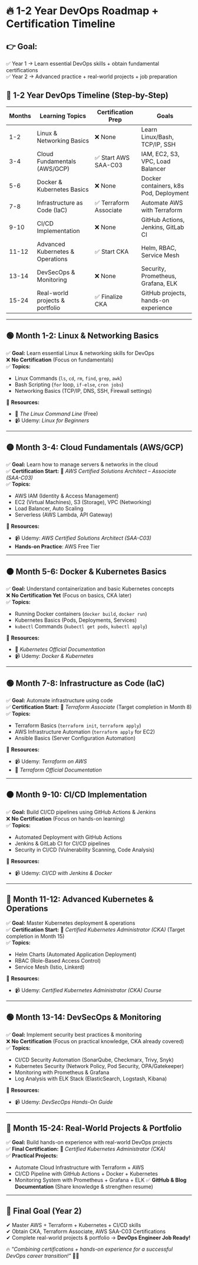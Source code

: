 # 🔥 1-2 Year DevOps Roadmap + Certification Timeline

## 👉 Goal:
✅ Year 1 → Learn essential DevOps skills + obtain fundamental certifications  
✅ Year 2 → Advanced practice + real-world projects + job preparation  

## 📌 1-2 Year DevOps Timeline (Step-by-Step)
| Months | Learning Topics | Certification Prep | Goals |
|--------|----------------|-------------------|--------|
| 1-2 | Linux & Networking Basics | ❌ None | Learn Linux/Bash, TCP/IP, SSH |
| 3-4 | Cloud Fundamentals (AWS/GCP) | ✅ Start AWS SAA-C03 | IAM, EC2, S3, VPC, Load Balancer |
| 5-6 | Docker & Kubernetes Basics | ❌ None | Docker containers, k8s Pod, Deployment |
| 7-8 | Infrastructure as Code (IaC) | ✅ Terraform Associate | Automate AWS with Terraform |
| 9-10 | CI/CD Implementation | ❌ None | GitHub Actions, Jenkins, GitLab CI |
| 11-12 | Advanced Kubernetes & Operations | ✅ Start CKA | Helm, RBAC, Service Mesh |
| 13-14 | DevSecOps & Monitoring | ❌ None | Security, Prometheus, Grafana, ELK |
| 15-24 | Real-world projects & portfolio | ✅ Finalize CKA | GitHub projects, hands-on experience |

---

## 🟢 Month 1-2: Linux & Networking Basics
✅ **Goal:** Learn essential Linux & networking skills for DevOps  
❌ **No Certification** (Focus on fundamentals)  
✅ **Topics:**
- Linux Commands (`ls`, `cd`, `rm`, `find`, `grep`, `awk`)
- Bash Scripting (`for` loop, `if-else`, `cron jobs`)
- Networking Basics (TCP/IP, DNS, SSH, Firewall settings)

📌 **Resources:**
- 📖 *The Linux Command Line* (Free)
- 📹 Udemy: *Linux for Beginners*

---

## 🟡 Month 3-4: Cloud Fundamentals (AWS/GCP)
✅ **Goal:** Learn how to manage servers & networks in the cloud  
✅ **Certification Start:** 🎯 *AWS Certified Solutions Architect – Associate (SAA-C03)*  
✅ **Topics:**
- AWS IAM (Identity & Access Management)
- EC2 (Virtual Machines), S3 (Storage), VPC (Networking)
- Load Balancer, Auto Scaling
- Serverless (AWS Lambda, API Gateway)

📌 **Resources:**
- 📹 Udemy: *AWS Certified Solutions Architect (SAA-C03)*
- **Hands-on Practice**: AWS Free Tier

---

## 🟠 Month 5-6: Docker & Kubernetes Basics
✅ **Goal:** Understand containerization and basic Kubernetes concepts  
❌ **No Certification Yet** (Focus on basics, CKA later)  
✅ **Topics:**
- Running Docker containers (`docker build`, `docker run`)
- Kubernetes Basics (Pods, Deployments, Services)
- `kubectl` Commands (`kubectl get pods`, `kubectl apply`)

📌 **Resources:**
- 📖 *Kubernetes Official Documentation*
- 📹 Udemy: *Docker & Kubernetes*

---

## 🟢 Month 7-8: Infrastructure as Code (IaC)
✅ **Goal:** Automate infrastructure using code  
✅ **Certification Start:** 🎯 *Terraform Associate* (Target completion in Month 8)  
✅ **Topics:**
- Terraform Basics (`terraform init`, `terraform apply`)
- AWS Infrastructure Automation (`terraform apply` for EC2)
- Ansible Basics (Server Configuration Automation)

📌 **Resources:**
- 📹 Udemy: *Terraform on AWS*
- 📖 *Terraform Official Documentation*

---

## 🟠 Month 9-10: CI/CD Implementation
✅ **Goal:** Build CI/CD pipelines using GitHub Actions & Jenkins  
❌ **No Certification** (Focus on hands-on learning)  
✅ **Topics:**
- Automated Deployment with GitHub Actions
- Jenkins & GitLab CI for CI/CD pipelines
- Security in CI/CD (Vulnerability Scanning, Code Analysis)

📌 **Resources:**
- 📹 Udemy: *CI/CD with Jenkins & Docker*

---

## 🔵 Month 11-12: Advanced Kubernetes & Operations
✅ **Goal:** Master Kubernetes deployment & operations  
✅ **Certification Start:** 🎯 *Certified Kubernetes Administrator (CKA)* (Target completion in Month 15)  
✅ **Topics:**
- Helm Charts (Automated Application Deployment)
- RBAC (Role-Based Access Control)
- Service Mesh (Istio, Linkerd)

📌 **Resources:**
- 📹 Udemy: *Certified Kubernetes Administrator (CKA) Course*

---

## 🟢 Month 13-14: DevSecOps & Monitoring
✅ **Goal:** Implement security best practices & monitoring  
❌ **No Certification** (Focus on practical knowledge, CKA already covered)  
✅ **Topics:**
- CI/CD Security Automation (SonarQube, Checkmarx, Trivy, Snyk)
- Kubernetes Security (Network Policy, Pod Security, OPA/Gatekeeper)
- Monitoring with Prometheus & Grafana
- Log Analysis with ELK Stack (ElasticSearch, Logstash, Kibana)

📌 **Resources:**
- 📹 Udemy: *DevSecOps Hands-On Guide*

---

## 🔴 Month 15-24: Real-World Projects & Portfolio
✅ **Goal:** Build hands-on experience with real-world DevOps projects  
✅ **Final Certification:** 🎯 *Certified Kubernetes Administrator (CKA)*  
✅ **Practical Projects:**
- Automate Cloud Infrastructure with Terraform + AWS
- CI/CD Pipeline with GitHub Actions + Docker + Kubernetes
- Monitoring System with Prometheus + Grafana + ELK
✅ **GitHub & Blog Documentation** (Share knowledge & strengthen resume)

---

## 🚀 Final Goal (Year 2)
✔ Master AWS + Terraform + Kubernetes + CI/CD skills  
✔ Obtain CKA, Terraform Associate, AWS SAA-C03 Certifications  
✔ Complete real-world projects & portfolio → **DevOps Engineer Job Ready!**  

🔥 *"Combining certifications + hands-on experience for a successful DevOps career transition!"* 🚀💪
